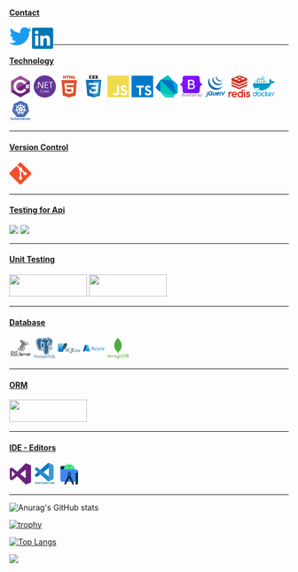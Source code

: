 
#### <u>Contact</u> ####

[<img align="left" src="https://github.com/devicons/devicon/blob/master/icons/twitter/twitter-original.svg" width="40"/>][Twitter]
[<img align="left" src="https://github.com/devicons/devicon/blob/master/icons/linkedin/linkedin-original.svg" width="40"/>][Linkedin]



<br>
<hr>


#### <u>Technology</u> ####
<p>
<img src="https://github.com/devicons/devicon/blob/master/icons/csharp/csharp-original.svg" width="40">
<img src="https://github.com/devicons/devicon/blob/master/icons/dotnetcore/dotnetcore-original.svg" width="40">
<img src="https://github.com/devicons/devicon/blob/master/icons/html5/html5-plain-wordmark.svg" width="40">
<img src="https://github.com/devicons/devicon/blob/master/icons/css3/css3-original-wordmark.svg" width="40">
<img src="https://github.com/devicons/devicon/blob/master/icons/javascript/javascript-plain.svg" width="40">
<img src="https://github.com/devicons/devicon/blob/master/icons/typescript/typescript-original.svg" width="40">
<img src="https://github.com/devicons/devicon/blob/master/icons/dart/dart-original.svg" width="40">
<img src="https://github.com/devicons/devicon/blob/master/icons/bootstrap/bootstrap-original-wordmark.svg" width="40">
<img src="https://github.com/devicons/devicon/blob/master/icons/jquery/jquery-plain-wordmark.svg" width="40">
<img src="https://github.com/devicons/devicon/blob/master/icons/redis/redis-plain-wordmark.svg" width="40">
<img src="https://github.com/devicons/devicon/blob/master/icons/docker/docker-plain-wordmark.svg" width="40">
<img src="https://github.com/devicons/devicon/blob/master/icons/kubernetes/kubernetes-plain-wordmark.svg" width="40">
  
  
  


</p>


<hr>

#### <u>Version Control</u> ####
<p>
<img src="https://github.com/devicons/devicon/blob/master/icons/git/git-original.svg" width="40">
</p>

<hr>

#### <u>Testing for Api</u> ####
<p>
<img src="https://img.shields.io/badge/Postman-FF6C37?style=for-the-badge&logo=postman&logoColor=white">
<img src="https://img.shields.io/badge/-Swagger-%23Clojure?style=for-the-badge&logo=swagger&logoColor=white">
</p>

<hr>

#### <u>Unit Testing</u> ####
<p>
<img src="https://static.skillshare.com/uploads/video/thumbnails/edd7e51dc885809f8452315944215cd5/original" width="140" height="40">
<img src="https://encrypted-tbn0.gstatic.com/images?q=tbn:ANd9GcRaPyqzvoZ4jCT522uxupsna8GkrXWjVzvUCA&usqp=CAU" width="140" height="40">
</p>

<hr>



#### <u>Database</u> ####
<p>
<img src="https://github.com/devicons/devicon/blob/master/icons/microsoftsqlserver/microsoftsqlserver-plain-wordmark.svg" width="40">
<img src="https://github.com/devicons/devicon/blob/master/icons/postgresql/postgresql-plain-wordmark.svg" width="40">
<img src="https://github.com/devicons/devicon/blob/master/icons/sqlite/sqlite-original-wordmark.svg" width="40">
<img src="https://github.com/devicons/devicon/blob/master/icons/azure/azure-original-wordmark.svg" width="40">
<img src="https://github.com/devicons/devicon/blob/master/icons/mongodb/mongodb-plain-wordmark.svg" width="40">
</p>




<hr>

#### <u>ORM</u> ####
<p>
<img src="https://encrypted-tbn0.gstatic.com/images?q=tbn:ANd9GcRAxE4exLcE7ycwYjEJ4Pfvw-4zJZmfiIOHxQ0JNcp4luTCUZA3-RLRxYArYq5rYct0ArI&usqp=CAU" width="140" height="40">
</p>



<hr>

#### <u>IDE - Editors</u> ####
<p>
<img src="https://github.com/devicons/devicon/blob/master/icons/visualstudio/visualstudio-plain.svg" width="40">
<img src="https://github.com/devicons/devicon/blob/master/icons/vscode/vscode-original-wordmark.svg" width="40">
<img src="https://github.com/devicons/devicon/blob/master/icons/androidstudio/androidstudio-original.svg" width="40">
  
  
</p>

<hr>

![Anurag's GitHub stats](https://github-readme-stats.vercel.app/api?username=oznakdn&show_icons=true&theme=radical)

[![trophy](https://github-profile-trophy.vercel.app/?username=oznakdn)](https://github.com/ryo-ma/github-profile-trophy)


[![Top Langs](https://github-readme-stats.vercel.app/api/top-langs/?username=oznakdn&layout=compact)](https://github.com/anuraghazra/github-readme-stats)

![](https://komarev.com/ghpvc/?username=oznakdn&color=green)






[Twitter]:https://twitter.com/OzanAkaydin29
[Linkedin]:https://www.linkedin.com/in/ozan-l%C3%BCtf%C3%BC-akaydin/
[Medium]:https://medium.com/@ozanakaydin
[Stackoverflow]:https://stackoverflow.com/users/15339231/ozanakdn
[HackerRank]:https://www.hackerrank.com/ozanakaydin
[CodeWars]:https://coderbyte.com/profile/oznakdn
[LeetCode]:https://leetcode.com/ozanakaydin/
[CodeWars]:https://www.codewars.com/users/oznakdn



